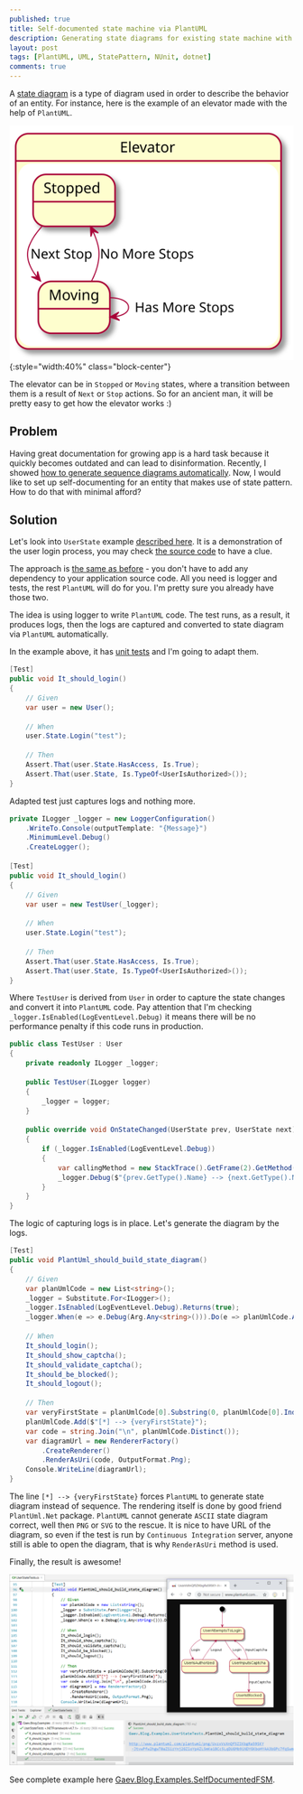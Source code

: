 ```yaml
---
published: true
title: Self-documented state machine via PlantUML
description: Generating state diagrams for existing state machine with the help of NUnit and PlantUML
layout: post
tags: [PlantUML, UML, StatePattern, NUnit, dotnet]
comments: true
---
```


A [state diagram](https://en.wikipedia.org/wiki/State_diagram) is a type of diagram used in order to describe the behavior of an entity. For instance, here is the example of an elevator made with the help of `PlantUML`.

![State diagram example](/img/state-diagram-example.svg "State diagram example" ){:style="width:40%" class="block-center"}

The elevator can be in `Stopped` or `Moving` states, where a transition between them is a result of `Next` or `Stop` actions. So for an ancient man, it will be pretty easy to get how the elevator works :)

## Problem

Having great documentation for growing app is a hard task because it quickly becomes outdated and can lead to disinformation. Recently, I showed [how to generate sequence diagrams automatically](/2019/02/04/self-documented-app.html). Now, I would like to set up self-documenting for an entity that makes use of state pattern. How to do that with minimal afford?

## Solution

Let's look into `UserState` example [described here](/2019/02/12/state-pattern-using-entity-framework.html). It is a demonstration of the user login process, you may check [the source code](https://github.com/gaevoy/Gaev.Blog.Examples/blob/1.4.2/Gaev.Blog.Examples.StateViaEF/User.cs) to have a clue.

The approach is [the same as before](/2019/02/04/self-documented-app.html) - you don't have to add any dependency to your application source code. All you need is logger and tests, the rest `PlantUML` will do for you. I'm pretty sure you already have those two.

The idea is using logger to write `PlantUML` code. The test runs, as a result, it produces logs, then the logs are captured and converted to state diagram via `PlantUML` automatically.

In the example above, it has [unit tests](https://github.com/gaevoy/Gaev.Blog.Examples/blob/1.4.2/Gaev.Blog.Examples.StateViaEF/UserTests.cs) and I'm going to adapt them. 

```c#
[Test]
public void It_should_login()
{
    // Given
    var user = new User();

    // When
    user.State.Login("test");

    // Then
    Assert.That(user.State.HasAccess, Is.True);
    Assert.That(user.State, Is.TypeOf<UserIsAuthorized>());
}
```

Adapted test just captures logs and nothing more.

```c#
private ILogger _logger = new LoggerConfiguration()
    .WriteTo.Console(outputTemplate: "{Message}")
    .MinimumLevel.Debug()
    .CreateLogger();
    
[Test]
public void It_should_login()
{
    // Given
    var user = new TestUser(_logger);

    // When
    user.State.Login("test");

    // Then
    Assert.That(user.State.HasAccess, Is.True);
    Assert.That(user.State, Is.TypeOf<UserIsAuthorized>());
}
```

Where `TestUser` is derived from `User` in order to capture the state changes and convert it into `PlantUML` code. Pay attention that I'm checking `_logger.IsEnabled(LogEventLevel.Debug)` it means there will be no performance penalty if this code runs in production.

```c#
public class TestUser : User
{
    private readonly ILogger _logger;

    public TestUser(ILogger logger)
    {
        _logger = logger;
    }

    public override void OnStateChanged(UserState prev, UserState next)
    {
        if (_logger.IsEnabled(LogEventLevel.Debug))
        {
            var callingMethod = new StackTrace().GetFrame(2).GetMethod();
            _logger.Debug($"{prev.GetType().Name} --> {next.GetType().Name} : {callingMethod.Name}");
        }
    }
}
```

The logic of capturing logs is in place. Let's generate the diagram by the logs.

```c#
[Test]
public void PlantUml_should_build_state_diagram()
{
    // Given
    var planUmlCode = new List<string>();
    _logger = Substitute.For<ILogger>();
    _logger.IsEnabled(LogEventLevel.Debug).Returns(true);
    _logger.When(e => e.Debug(Arg.Any<string>())).Do(e => planUmlCode.Add(e.Arg<string>()));

    // When
    It_should_login();
    It_should_show_captcha();
    It_should_validate_captcha();
    It_should_be_blocked();
    It_should_logout();

    // Then
    var veryFirstState = planUmlCode[0].Substring(0, planUmlCode[0].IndexOf(" --> "));
    planUmlCode.Add($"[*] --> {veryFirstState}");
    var code = string.Join("\n", planUmlCode.Distinct());
    var diagramUrl = new RendererFactory()
        .CreateRenderer()
        .RenderAsUri(code, OutputFormat.Png);
    Console.WriteLine(diagramUrl);
}
```

The line `[*] --> {veryFirstState}` forces `PlantUML` to generate state diagram instead of sequence. The rendering itself is done by good friend `PlantUml.Net` package. `PlantUML` cannot generate `ASCII` state diagram correct, well then `PNG` or `SVG` to the rescue. It is nice to have URL of the diagram, so even if the test is run by `Continuous Integration` server, anyone still is able to open the diagram, that is why `RenderAsUri` method is used.

Finally, the result is awesome!

![State diagram built by unit tests](/img/self-documented-fsm.png "State diagram built by unit tests")

See complete example here [Gaev.Blog.Examples.SelfDocumentedFSM](https://github.com/gaevoy/Gaev.Blog.Examples/tree/1.4.2/Gaev.Blog.Examples.SelfDocumentedFSM/).